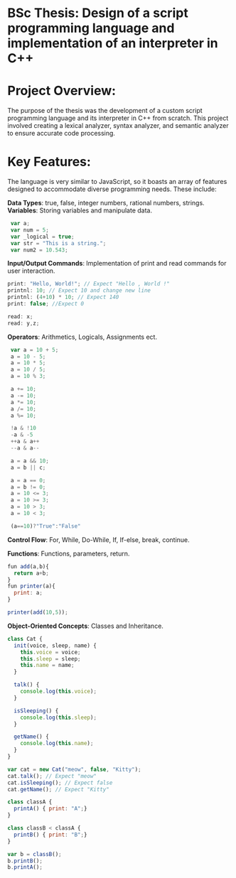# BSc Thesis: Design of a script programming language and implementation of an interpreter in C++  

# Project Overview:
The purpose of the thesis was the development of a custom script programming language and its interpreter in C++ from scratch. This project involved creating a lexical analyzer, syntax analyzer, and semantic analyzer to ensure accurate code processing.

# Key Features:
The language is very similar to JavaScript, so it boasts an array of features designed to accommodate diverse programming needs. These include:

**Data Types**: true, false, integer numbers, rational numbers, strings.
**Variables**: Storing variables and manipulate data.
```javascript
 var a;
 var num = 5;
 var _logical = true;
 var str = "This is a string.";
 var num2 = 10.543;
```
**Input/Output Commands**: Implementation of print and read commands for user interaction.
```javascript
print: "Hello, World!"; // Expect "Hello , World !"
printnl: 10; // Expect 10 and change new line
printnl: (4+10) * 10; // Expect 140
print: false; //Expect 0

read: x;
read: y,z;
```
**Operators**: Arithmetics, Logicals, Assignments ect.
```javascript
 var a = 10 + 5;
 a = 10 - 5;
 a = 10 * 5;
 a = 10 / 5;
 a = 10 % 3;

 a += 10;
 a -= 10;
 a *= 10;
 a /= 10;
 a %= 10;

 !a & !10
 -a & -5
 ++a & a++
 --a & a--

 a = a && 10;
 a = b || c;

 a = a == 0;
 a = b != 0;
 a = 10 <= 3;
 a = 10 >= 3;
 a = 10 > 3;
 a = 10 < 3;

 (a==10)?"True":"False"

```
**Control Flow**: For, While, Do-While, If, If-else, break, continue.

**Functions**: Functions, parameters, return.
```javascript
fun add(a,b){
  return a+b;
}
fun printer(a){
  print: a;
}

printer(add(10,5));

```
**Object-Oriented Concepts**: Classes and Inheritance.
```javascript
class Cat {
  init(voice, sleep, name) {
    this.voice = voice;
    this.sleep = sleep;
    this.name = name;
  }

  talk() {
    console.log(this.voice);
  }

  isSleeping() {
    console.log(this.sleep);
  }

  getName() {
    console.log(this.name);
  }
}

var cat = new Cat("meow", false, "Kitty");
cat.talk(); // Expect "meow"
cat.isSleeping(); // Expect false
cat.getName(); // Expect "Kitty"
```

```javascript
class classA {
  printA() { print: "A";}
}

class classB < classA {
  printB() { print: "B";}
}

var b = classB();
b.printB();
b.printA();
```

